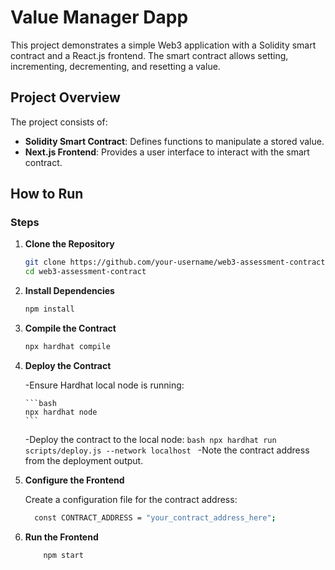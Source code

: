 # Value Manager Dapp

This project demonstrates a simple Web3 application with a Solidity smart contract and a React.js frontend. The smart contract allows setting, incrementing, decrementing, and resetting a value.

## Project Overview

The project consists of:
- **Solidity Smart Contract**: Defines functions to manipulate a stored value.
- **Next.js Frontend**: Provides a user interface to interact with the smart contract.

## How to Run

### Steps

1. **Clone the Repository**

   ```bash
   git clone https://github.com/your-username/web3-assessment-contract.git
   cd web3-assessment-contract
   ```

2. **Install Dependencies**

   ```bash
   npm install
   ```

3. **Compile the Contract**

   ```bash
   npx hardhat compile
   ```
4. **Deploy the Contract**

     -Ensure Hardhat local node is running:

       ```bash
       npx hardhat node
       ```
     -Deploy the contract to the local node:
       ```bash
       npx hardhat run scripts/deploy.js --network localhost
       ```
     -Note the contract address from the deployment output.

5. **Configure the Frontend**

   Create a configuration file for the contract address:

     ```bash
       const CONTRACT_ADDRESS = "your_contract_address_here";
     ```

6. **Run the Frontend**

   ```bash
       npm start
   ```
